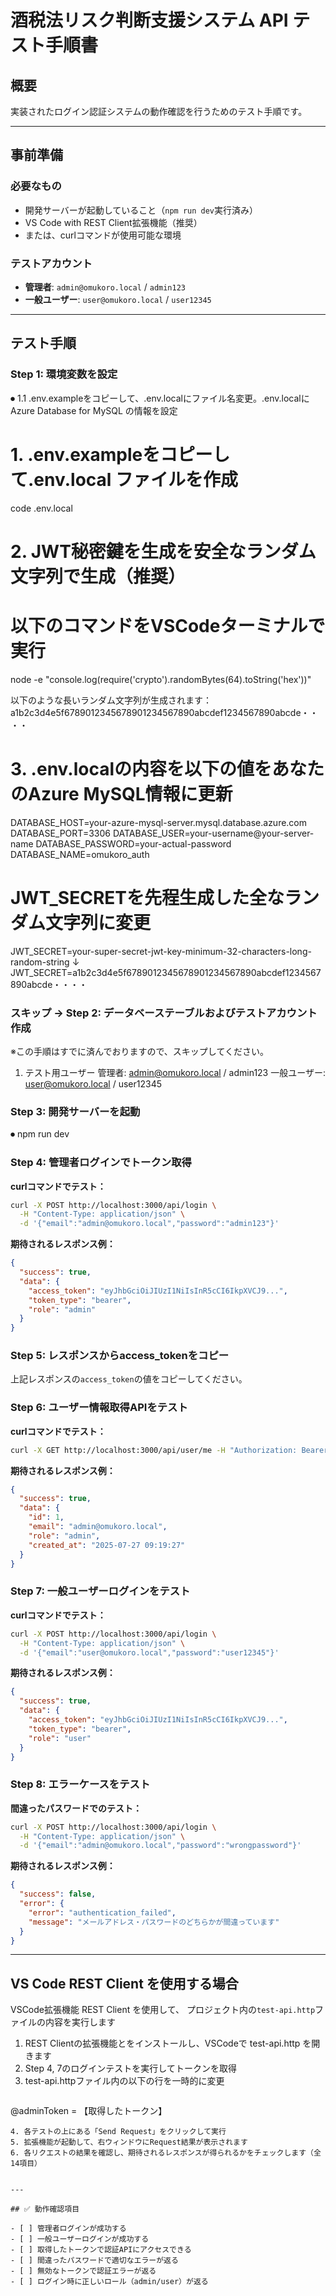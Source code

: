 # 酒税法リスク判断支援システム API テスト手順書

## 概要
実装されたログイン認証システムの動作確認を行うためのテスト手順です。

---

## 事前準備

### 必要なもの
- 開発サーバーが起動していること（`npm run dev`実行済み）
- VS Code with REST Client拡張機能（推奨）
- または、curlコマンドが使用可能な環境

### テストアカウント
- **管理者**: `admin@omukoro.local` / `admin123`
- **一般ユーザー**: `user@omukoro.local` / `user12345`

---

## テスト手順

### Step 1: 環境変数を設定

⏺ 1.1 .env.exampleをコピーして、.env.localにファイル名変更。.env.localにAzure Database for MySQL の情報を設定

  # 1. .env.exampleをコピーして.env.local ファイルを作成
  code .env.local

  # 2. JWT秘密鍵を生成を安全なランダム文字列で生成（推奨）
  # 以下のコマンドをVSCodeターミナルで実行
  node -e "console.log(require('crypto').randomBytes(64).toString('hex'))"

  以下のような長いランダム文字列が生成されます：
  a1b2c3d4e5f6789012345678901234567890abcdef1234567890abcde・・・・

  # 3. .env.localの内容を以下の値をあなたのAzure MySQL情報に更新
  DATABASE_HOST=your-azure-mysql-server.mysql.database.azure.com
  DATABASE_PORT=3306
  DATABASE_USER=your-username@your-server-name
  DATABASE_PASSWORD=your-actual-password
  DATABASE_NAME=omukoro_auth

  # JWT_SECRETを先程生成した全なランダム文字列に変更
  JWT_SECRET=your-super-secret-jwt-key-minimum-32-characters-long-random-string
   ↓
  JWT_SECRET=a1b2c3d4e5f6789012345678901234567890abcdef1234567890abcde・・・・

### スキップ → Step 2: データベーステーブルおよびテストアカウント作成
  ※この手順はすでに済んでおりますので、スキップしてください。

  1. テスト用ユーザー
  管理者: admin@omukoro.local / admin123
  一般ユーザー: user@omukoro.local / user12345

### Step 3: 開発サーバーを起動
⏺ npm run dev

### Step 4: 管理者ログインでトークン取得
**curlコマンドでテスト：**
```bash
curl -X POST http://localhost:3000/api/login \
  -H "Content-Type: application/json" \
  -d '{"email":"admin@omukoro.local","password":"admin123"}'
```

**期待されるレスポンス例：**
```json
{
  "success": true,
  "data": {
    "access_token": "eyJhbGciOiJIUzI1NiIsInR5cCI6IkpXVCJ9...",
    "token_type": "bearer",
    "role": "admin"
  }
}
```

### Step 5: レスポンスからaccess_tokenをコピー
上記レスポンスの`access_token`の値をコピーしてください。

### Step 6: ユーザー情報取得APIをテスト

**curlコマンドでテスト：**
```bash
curl -X GET http://localhost:3000/api/user/me -H "Authorization: Bearer 【Step5でコピーしたトークン】"
```

**期待されるレスポンス例：**
```json
{
  "success": true,
  "data": {
    "id": 1,
    "email": "admin@omukoro.local",
    "role": "admin",
    "created_at": "2025-07-27 09:19:27"
  }
}
```

### Step 7: 一般ユーザーログインをテスト

**curlコマンドでテスト：**
```bash
curl -X POST http://localhost:3000/api/login \
  -H "Content-Type: application/json" \
  -d '{"email":"user@omukoro.local","password":"user12345"}'
```

**期待されるレスポンス例：**
```json
{
  "success": true,
  "data": {
    "access_token": "eyJhbGciOiJIUzI1NiIsInR5cCI6IkpXVCJ9...",
    "token_type": "bearer",
    "role": "user"
  }
}
```

### Step 8: エラーケースをテスト

**間違ったパスワードでのテスト：**
```bash
curl -X POST http://localhost:3000/api/login \
  -H "Content-Type: application/json" \
  -d '{"email":"admin@omukoro.local","password":"wrongpassword"}'
```

**期待されるレスポンス例：**
```json
{
  "success": false,
  "error": {
    "error": "authentication_failed",
    "message": "メールアドレス・パスワードのどちらかが間違っています"
  }
}
```

---

## VS Code REST Client を使用する場合
VSCode拡張機能 REST Client を使用して、 プロジェクト内の`test-api.http`ファイルの内容を実行します
  1. REST Clientの拡張機能とをインストールし、VSCodeで test-api.http を開きます
  2. Step 4, 7のログインテストを実行してトークンを取得
  3. test-api.httpファイル内の以下の行を一時的に変更
     ```http
   @adminToken = 【取得したトークン】
   ```
  4. 各テストの上にある「Send Request」をクリックして実行
  5. 拡張機能が起動して、右ウィンドウにRequest結果が表示されます
  6. 各リクエストの結果を確認し、期待されるレスポンスが得られるかをチェックします（全14項目）


---

## ✅ 動作確認項目

- [ ] 管理者ログインが成功する
- [ ] 一般ユーザーログインが成功する  
- [ ] 取得したトークンで認証APIにアクセスできる
- [ ] 間違ったパスワードで適切なエラーが返る
- [ ] 無効なトークンで認証エラーが返る
- [ ] ログイン時に正しいロール（admin/user）が返る